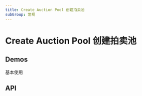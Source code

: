 ```yaml
---
title: Create Auction Pool 创建拍卖池
subGroup: 常规
---
```


# Create Auction Pool 创建拍卖池

## Demos

基本使用
<Demo src="../../../components/create-auction-pool/demos/basic.tsx" />

## API

<TsInfo src="@bouncefinance/ui/index.d.ts" name="CreateAuctionPoolProps" />
